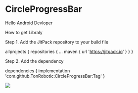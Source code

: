# CircleProgressBar
Hello Android Devloper 

How to get Libraly

Step 1. Add the JitPack repository to your build file

allprojects {
		repositories {
			...
			maven { url 'https://jitpack.io' }
		}
	}
 
 Step 2. Add the dependency
 
 dependencies {
	        implementation 'com.github.TonRobotic:CircleProgressBar:Tag'
	}

 
[![](https://jitpack.io/v/TonRobotic/CircleProgressBar.svg)](https://jitpack.io/#TonRobotic/CircleProgressBar)
 
 
